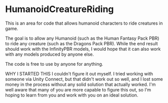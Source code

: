 # HumanoidCreatureRiding
This is an area for code that allows humanoid characters to ride creatures in game.

The goal is to allow any Humanoid (such as the Human Fantasy Pack PBR) to ride any creature (such as the Dragons Pack PBR).  While the end result should work with the InfinityPBR models, I would hope that it can also work with any models produced by anyone else.

The code is free to use by anyone for anything.

WHY I STARTED THIS
I couldn't figure it out myself.  I tried working with someone via Unity Connect, but that didn't work out so well, and I lost some money in the process without any solid solution that actually worked.  I'm well aware that many of you are more capable to figure this out, so I'm hoping to learn from you and work with you on an ideal solution.
